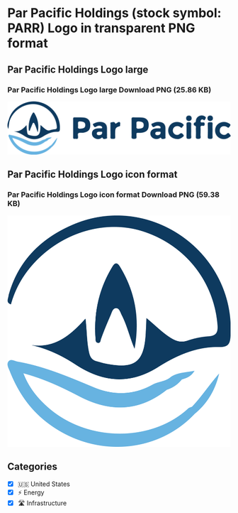 # Par Pacific Holdings (stock symbol: PARR) Logo in transparent PNG format

## Par Pacific Holdings Logo large

### Par Pacific Holdings Logo large Download PNG (25.86 KB)

![Par Pacific Holdings Logo large Download PNG (25.86 KB)](/img/orig/PARR_BIG-f925752c.png)

## Par Pacific Holdings Logo icon format

### Par Pacific Holdings Logo icon format Download PNG (59.38 KB)

![Par Pacific Holdings Logo icon format Download PNG (59.38 KB)](/img/orig/PARR-fa4ac55e.png)



## Categories
- [x] 🇺🇸 United States
- [x] ⚡ Energy
- [x] 🛣️ Infrastructure
